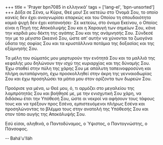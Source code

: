 +++
title = 'Prayer bpn7085 in ελληνικά'
tags = ['lang-el', 'bpn-unsorted']
+++
∆όξα σε Σένα, ω Κύριε, Θεέ µου! Σε ικετεύω στο Όνοµά Σου, το οποίο κανείς δεν έχει αναγνωρίσει επαρκώς και του Οποίου τη σπουδαιότητα καµιά ψυχή δεν έχει κατανοήσει· Σε ικετεύω, στο όνοµα Εκείνου, ο Οποίος είναι η Πηγή της Αποκάλυψής Σου και η Χαραυγή των σηµείων Σου, κάνε την καρδιά µου δέκτη της αγάπης Σου και της ανάµνησής Σου. Σύνδεσέ την µε το µέγιστο Ωκεανό Σου, ώστε απ’ αυτήν να χύνονται τα ζωογόνα ύδατα της σοφίας Σου και τα κρυστάλλινα ποτάµια της δοξασίας και της εξύµνησής Σου.

Τα µέλη του σώµατός µου µαρτυρούν την ενότητά Σου και τα µαλλιά της κεφαλής µου δηλώνουν την ισχύ της κυριαρχίας και της δύναµής Σου. Έχω σταθεί στην πύλη της χάρης Σου µε απόλυτη ταπεινοφροσύνη και πλήρη αυταπάρνηση, έχω προσκολληθεί στην άκρη της γενναιοδωρίας Σου και έχω προσηλώσει τα µάτια µου στον ορίζοντα των δωρεών Σου.

Προόρισε για µένα, ω Θεέ µου, ό, τι αρµόζει στο µεγαλείου της λαµπρότητάς Σου και βοήθησέ µε, µε την ενισχυτική Σου χάρη, να διδάσκω έτσι την Υπόθεσή Σου, ώστε οι νεκροί να αφήσουν τους τάφους τους και να τρέξουν προς Εσένα, εµπιστευόµενοι πλήρως Εσένα και προσηλώνοντας το βλέµµα τους στην ανατολή της Υπόθεσής Σου και στον τόπο αυγής της Αποκάλυψής Σου.

Εσύ είσαι, αληθινά, ο Παντοδύναµος, ο Ύψιστος, ο Παντογνώστης, ο Πάνσοφος.

-- Bahá'u'lláh
